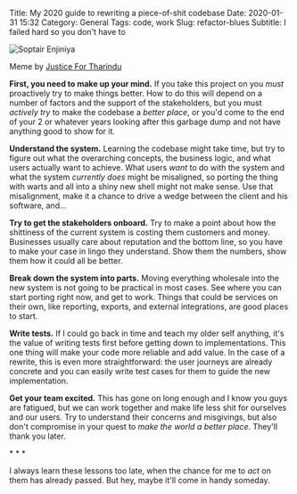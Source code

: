 Title: My 2020 guide to rewriting a piece-of-shit codebase
Date: 2020-01-31 15:32
Category: General
Tags: code, work
Slug: refactor-blues
Subtitle: I failed hard so you don't have to

![Soptair Enjiniya]({filename}/images/engineering-meme.jpg)

<p class="text-center">Meme by
<a href="https://www.facebook.com/JusticeForTharindu/photos/a.594439464358595/806533719815834/?type=3&theater">Justice For Tharindu</a>
</p>

**First, you need to make up your mind.** If you take this project on you _must_
proactively try to make things better. How to do this will depend on a number of
factors and the support of the stakeholders, but you must _actively try_ to make
the codebase a _better place_, or you'd come to the end of your 2 or whatever
years looking after this garbage dump and not have anything good to show for it.

**Understand the system.** Learning the codebase might take time, but try to
figure out what the overarching concepts, the business logic, and what users
actually want to achieve. What users _want_ to do with the system and what the
system _currently does_ might be misaligned, so porting the thing with warts
and all into a shiny new shell might not make sense. Use that misalignment, make
it a chance to drive a wedge between the client and his software, and...

**Try to get the stakeholders onboard.** Try to make a point about how the
shittiness of the current system is costing them customers and money. Businesses
usually care about reputation and the bottom line, so you have to make your case
in lingo they understand. Show them the numbers, show them how it could all be
better.

**Break down the system into parts.** Moving everything wholesale into the new
system is not going to be practical in most cases. See where you can start
porting right now, and get to work. Things that could be services on their own,
like reporting, exports, and external integrations, are good places to start.

**Write tests.** If I could go back in time and teach my older self anything,
it's the value of writing tests first before getting down to implementations.
This one thing will make your code more reliable and add value. In the case of
a rewrite, this is even more straightforward: the user journeys are already
concrete and you can easily write test cases for them to guide the new
implementation.

**Get your team excited.** This has gone on long enough and I know you guys are
fatigued, but we can work together and make life less shit for ourselves and
our users. Try to understand their concerns and misgivings, but also don't
compromise in your quest to _make the world a better place_. They'll thank you
later.

<p class="text-center text-muted">* * *</p>

I always learn these lessons too late, when the chance for me to _act_ on
them has already passed. But hey, maybe it'll come in handy someday.
